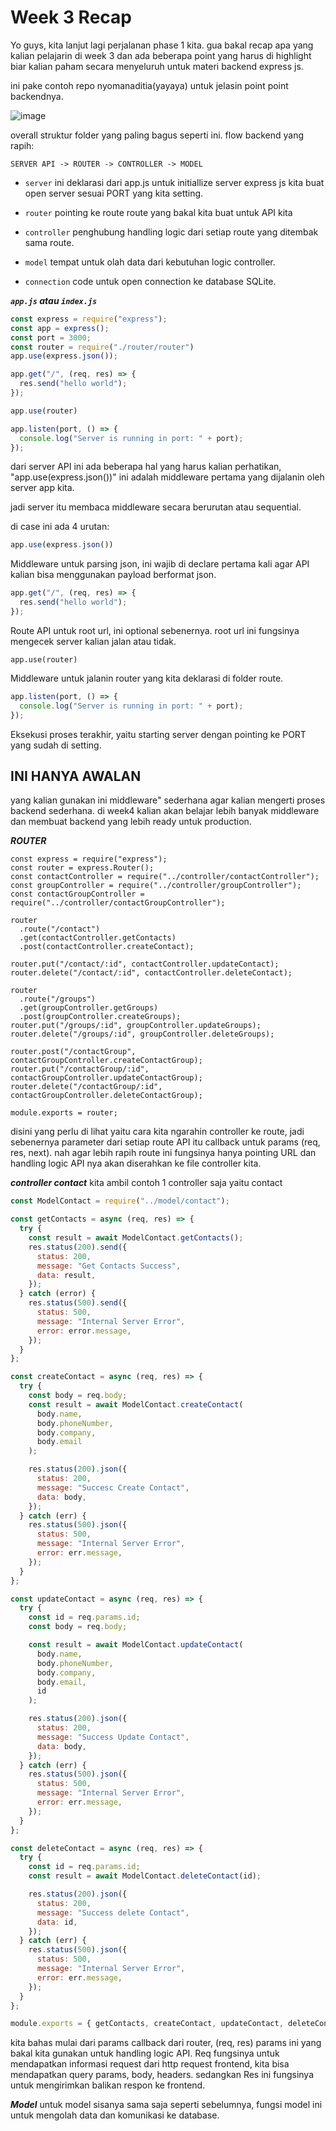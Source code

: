 # Week 3 Recap
Yo guys, kita lanjut lagi perjalanan phase 1 kita. gua bakal recap apa yang kalian pelajarin di week 3 dan ada beberapa point yang harus di highlight biar kalian paham secara menyeluruh untuk materi backend express js.

ini pake contoh repo nyomanaditia(yayaya) untuk jelasin point point backendnya. 

![image](https://github.com/user-attachments/assets/11c53e8d-506a-4c42-9c47-50c59b9f9916)

overall struktur folder yang paling bagus seperti ini.
flow backend yang rapih:
```
SERVER API -> ROUTER -> CONTROLLER -> MODEL
```

- `server` ini deklarasi dari app.js untuk initiallize server express js kita buat open server sesuai PORT yang kita setting.

- `router` pointing ke route route yang bakal kita buat untuk API kita

- `controller` penghubung handling logic dari setiap route yang ditembak sama route.

- `model` tempat untuk olah data dari kebutuhan logic controller.

- `connection` code untuk open connection ke database SQLite.

***`app.js` atau `index.js`***
```js
const express = require("express");
const app = express();
const port = 3000;
const router = require("./router/router")
app.use(express.json());

app.get("/", (req, res) => {
  res.send("hello world");
});

app.use(router)

app.listen(port, () => {
  console.log("Server is running in port: " + port);
});
```

dari server API ini ada beberapa hal yang harus kalian perhatikan, "app.use(express.json())"  ini adalah middleware pertama yang dijalanin oleh server app kita.

jadi server itu membaca middleware secara berurutan atau sequential.

di case ini ada 4 urutan:
```js
app.use(express.json())
```

Middleware untuk parsing json, ini wajib di declare pertama kali agar API kalian bisa menggunakan payload berformat json.

```js
app.get("/", (req, res) => {
  res.send("hello world");
}); 
```
Route API untuk root url, ini optional sebenernya. root url ini fungsinya mengecek server kalian jalan atau tidak.
```
app.use(router)
```
Middleware untuk jalanin router yang kita deklarasi di folder route.
```js
app.listen(port, () => {
  console.log("Server is running in port: " + port);
});
```
Eksekusi proses terakhir, yaitu starting server dengan pointing ke PORT yang sudah di setting.

## INI HANYA AWALAN
yang kalian gunakan ini middleware" sederhana agar kalian mengerti proses backend sederhana. di week4 kalian akan belajar lebih banyak middleware dan membuat backend yang lebih ready untuk production.

***ROUTER***
```JS
const express = require("express");
const router = express.Router();
const contactController = require("../controller/contactController");
const groupController = require("../controller/groupController");
const contactGroupController = require("../controller/contactGroupController");

router
  .route("/contact")
  .get(contactController.getContacts)
  .post(contactController.createContact);

router.put("/contact/:id", contactController.updateContact);
router.delete("/contact/:id", contactController.deleteContact);

router
  .route("/groups")
  .get(groupController.getGroups)
  .post(groupController.createGroups);
router.put("/groups/:id", groupController.updateGroups);
router.delete("/groups/:id", groupController.deleteGroups);

router.post("/contactGroup", contactGroupController.createContactGroup);
router.put("/contactGroup/:id", contactGroupController.updateContactGroup);
router.delete("/contactGroup/:id", contactGroupController.deleteContactGroup);

module.exports = router;
```

disini yang perlu di lihat yaitu cara kita ngarahin controller ke route, jadi sebenernya parameter dari setiap route API itu callback untuk params (req, res, next). nah agar lebih rapih route ini fungsinya hanya pointing URL dan handling logic API nya akan diserahkan ke file controller kita.

***controller contact***
kita ambil contoh 1 controller saja yaitu contact
```js
const ModelContact = require("../model/contact");

const getContacts = async (req, res) => {
  try {
    const result = await ModelContact.getContacts();
    res.status(200).send({
      status: 200,
      message: "Get Contacts Success",
      data: result,
    });
  } catch (error) {
    res.status(500).send({
      status: 500,
      message: "Internal Server Error",
      error: error.message,
    });
  }
};

const createContact = async (req, res) => {
  try {
    const body = req.body;
    const result = await ModelContact.createContact(
      body.name,
      body.phoneNumber,
      body.company,
      body.email
    );

    res.status(200).json({
      status: 200,
      message: "Succesc Create Contact",
      data: body,
    });
  } catch (err) {
    res.status(500).json({
      status: 500,
      message: "Internal Server Error",
      error: err.message,
    });
  }
};

const updateContact = async (req, res) => {
  try {
    const id = req.params.id;
    const body = req.body;

    const result = await ModelContact.updateContact(
      body.name,
      body.phoneNumber,
      body.company,
      body.email,
      id
    );

    res.status(200).json({
      status: 200,
      message: "Success Update Contact",
      data: body,
    });
  } catch (err) {
    res.status(500).json({
      status: 500,
      message: "Internal Server Error",
      error: err.message,
    });
  }
};

const deleteContact = async (req, res) => {
  try {
    const id = req.params.id;
    const result = await ModelContact.deleteContact(id);

    res.status(200).json({
      status: 200,
      message: "Success delete Contact",
      data: id,
    });
  } catch (err) {
    res.status(500).json({
      status: 500,
      message: "Internal Server Error",
      error: err.message,
    });
  }
};

module.exports = { getContacts, createContact, updateContact, deleteContact };
```
kita bahas mulai dari params callback dari router, (req, res) params ini yang bakal kita gunakan untuk handling logic API. Req fungsinya untuk mendapatkan informasi request dari http request frontend, kita bisa mendapatkan query params, body, headers. sedangkan Res ini fungsinya untuk mengirimkan balikan respon ke frontend.

***Model***
untuk model sisanya sama saja seperti sebelumnya, fungsi model ini untuk mengolah data dan komunikasi ke database.

